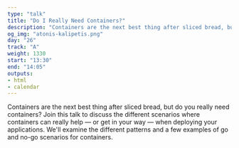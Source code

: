 ```yaml
---
type: "talk"
title: "Do I Really Need Containers?"
description: "Containers are the next best thing after sliced bread, but do you really need containers?"
og_img: "atonis-kalipetis.png"
day: "26"
track: "A"
weight: 1330
start: "13:30"
end: "14:05"
outputs:
- html
- calendar
---
```


Containers are the next best thing after sliced bread, but do you really need containers? Join this talk to discuss the different scenarios where containers can really help — or get in your way — when deploying your applications. We'll examine the different patterns and a few examples of go and no-go scenarios for containers.

<!--
There's a great movement towards containerizing a company's infrastructure. While in many cases this includes many benefits in terms of resilience and agility, there are times where going to containers is not a good option. During the talk, we'll discuss some anti-patterns of moving to containers and we'll try to examine the different cases, where moving to containers presents real benefits for the business.
-->
